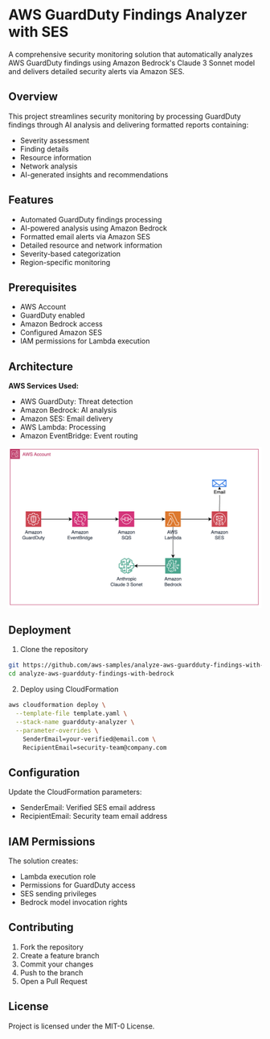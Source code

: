 # AWS GuardDuty Findings Analyzer with SES

A comprehensive security monitoring solution that automatically analyzes AWS GuardDuty findings using Amazon Bedrock's Claude 3 Sonnet model and delivers detailed security alerts via Amazon SES.

## Overview

This project streamlines security monitoring by processing GuardDuty findings through AI analysis and delivering formatted reports containing:
- Severity assessment
- Finding details
- Resource information
- Network analysis
- AI-generated insights and recommendations

## Features

- Automated GuardDuty findings processing
- AI-powered analysis using Amazon Bedrock
- Formatted email alerts via Amazon SES
- Detailed resource and network information
- Severity-based categorization
- Region-specific monitoring

## Prerequisites

- AWS Account
- GuardDuty enabled
- Amazon Bedrock access
- Configured Amazon SES
- IAM permissions for Lambda execution

## Architecture

**AWS Services Used:**
- AWS GuardDuty: Threat detection
- Amazon Bedrock: AI analysis
- Amazon SES: Email delivery
- AWS Lambda: Processing
- Amazon EventBridge: Event routing

![Architecture Diagram](Architrcture.png)

## Deployment

1. Clone the repository
```bash
git https://github.com/aws-samples/analyze-aws-guardduty-findings-with-bedrock
cd analyze-aws-guardduty-findings-with-bedrock
```

2. Deploy using CloudFormation
```bash
aws cloudformation deploy \
  --template-file template.yaml \
  --stack-name guardduty-analyzer \
  --parameter-overrides \
    SenderEmail=your-verified@email.com \
    RecipientEmail=security-team@company.com
```

## Configuration

Update the CloudFormation parameters:
- SenderEmail: Verified SES email address
- RecipientEmail: Security team email address

## IAM Permissions

The solution creates:
- Lambda execution role
- Permissions for GuardDuty access
- SES sending privileges
- Bedrock model invocation rights

## Contributing

1. Fork the repository
2. Create a feature branch
3. Commit your changes
4. Push to the branch
5. Open a Pull Request

## License

Project is licensed under the MIT-0 License.
```